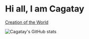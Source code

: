 # Hi all, I am Cagatay

[Creation of the World](https://upload.wikimedia.org/wikipedia/commons/b/b9/Plate_1-_The_Creation_of_the_World_%28Orbis_fabrica%29%2C_from_Ovid%27s_%27Metamorphoses%27_MET_DP857436.jpg)

![Cagatay's GitHub stats](https://github-readme-stats.vercel.app/api?username=caggursoy&count_private=true&show_icons=True&theme=radical)
